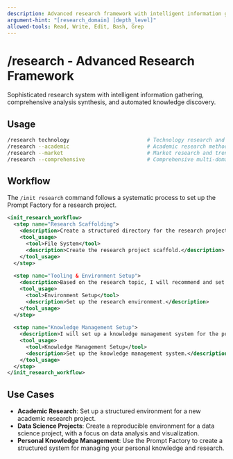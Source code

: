 ```yaml
---
description: Advanced research framework with intelligent information gathering, analysis synthesis, and knowledge discovery
argument-hint: "[research_domain] [depth_level]"
allowed-tools: Read, Write, Edit, Bash, Grep
---
```


# /research - Advanced Research Framework

Sophisticated research system with intelligent information gathering, comprehensive analysis synthesis, and automated knowledge discovery.

## Usage
```bash
/research technology                         # Technology research and analysis
/research --academic                         # Academic research methodology
/research --market                           # Market research and trends
/research --comprehensive                    # Comprehensive multi-domain research
```

## Workflow

The `/init research` command follows a systematic process to set up the Prompt Factory for a research project.

```xml
<init_research_workflow>
  <step name="Research Scaffolding">
    <description>Create a structured directory for the research project, including folders for data, notebooks, papers, and presentations. I will also create a `README.md` file with a template for documenting the research project.</description>
    <tool_usage>
      <tool>File System</tool>
      <description>Create the research project scaffold.</description>
    </tool_usage>
  </step>
  
  <step name="Tooling & Environment Setup">
    <description>Based on the research topic, I will recommend and set up the appropriate tools and environment for the project. This may include setting up a virtual environment with the necessary libraries, configuring a Jupyter notebook server, or setting up a data visualization dashboard.</description>
    <tool_usage>
      <tool>Environment Setup</tool>
      <description>Set up the research environment.</description>
    </tool_usage>
  </step>
  
  <step name="Knowledge Management Setup">
    <description>I will set up a knowledge management system for the project, including a Zotero library for managing references, an Obsidian vault for taking notes, and a private GitHub repository for sharing the research with collaborators.</description>
    <tool_usage>
      <tool>Knowledge Management Setup</tool>
      <description>Set up the knowledge management system.</description>
    </tool_usage>
  </step>
</init_research_workflow>
```

## Use Cases

*   **Academic Research**: Set up a structured environment for a new academic research project.
*   **Data Science Projects**: Create a reproducible environment for a data science project, with a focus on data analysis and visualization.
*   **Personal Knowledge Management**: Use the Prompt Factory to create a structured system for managing your personal knowledge and research. 